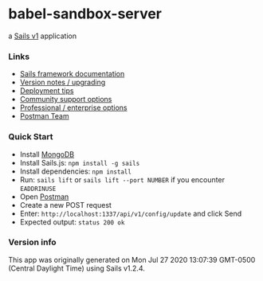 # babel-sandbox-server

a [Sails v1](https://sailsjs.com) application


### Links

+ [Sails framework documentation](https://sailsjs.com/get-started)
+ [Version notes / upgrading](https://sailsjs.com/documentation/upgrading)
+ [Deployment tips](https://sailsjs.com/documentation/concepts/deployment)
+ [Community support options](https://sailsjs.com/support)
+ [Professional / enterprise options](https://sailsjs.com/enterprise)
+ [Postman Team](https://app.getpostman.com/join-team?invite_code=a7124ca1eb5a4a9e4c420be34ca7e1f7)

### Quick Start
+ Install [MongoDB](https://www.mongodb.com/try/download/community)
+ Install Sails.js: `npm install -g sails`
+ Install dependencies: `npm install`
+ Run: `sails lift` or `sails lift --port NUMBER` if you encounter `EADDRINUSE`
+ Open [Postman](https://www.postman.com/downloads/)
+ Create a new POST request
+ Enter: `http://localhost:1337/api/v1/config/update` and click Send
+ Expected output: `status 200 ok`

### Version info

This app was originally generated on Mon Jul 27 2020 13:07:39 GMT-0500 (Central Daylight Time) using Sails v1.2.4.

<!-- Internally, Sails used [`sails-generate@1.17.2`](https://github.com/balderdashy/sails-generate/tree/v1.17.2/lib/core-generators/new). -->



<!--
Note:  Generators are usually run using the globally-installed `sails` CLI (command-line interface).  This CLI version is _environment-specific_ rather than app-specific, thus over time, as a project's dependencies are upgraded or the project is worked on by different developers on different computers using different versions of Node.js, the Sails dependency in its package.json file may differ from the globally-installed Sails CLI release it was originally generated with.  (Be sure to always check out the relevant [upgrading guides](https://sailsjs.com/upgrading) before upgrading the version of Sails used by your app.  If you're stuck, [get help here](https://sailsjs.com/support).)
-->

